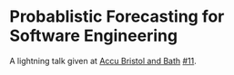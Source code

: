 # Probablistic Forecasting for Software Engineering

A lightning talk given at [Accu Bristol and Bath][accu] [#11][accu11].

[accu]: http://www.meetup.com/ACCU-Bristol-Bath/ "Accu Bristol and Bath Meetup"
[accu11]: http://www.meetup.com/ACCU-Bristol-Bath/events/140671832/ "Accu Bristol and Bath #11: Lightning Talks"
